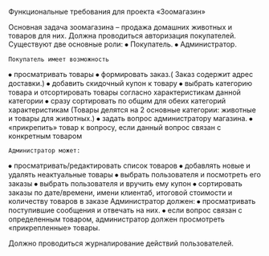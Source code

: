 Функциональные требования для проекта «Зоомагазин»

Основная задача зоомагазина – продажа домашних животных и товаров для них.
Должна проводиться авторизация  покупателей.
Существуют две основные роли:
⦁	Покупатель.
⦁	Администратор.


	Покупатель имеет возможность 
⦁	просматривать товары
⦁	формировать заказ.( Заказ содержит адрес доставки.)
⦁	добавить скидочный купон к товару 
⦁	выбрать категорию товара и отсортировать товары согласно характеристикам данной категории 
⦁	сразу сортировать по общим для обеих категорий  характеристикам (Товары делятся на 2 основные категории: животные и товары для животных.)
⦁	задать вопрос администратору магазина. 
⦁	«прикрепить» товар к вопросу, если данный вопрос связан с конкретным товаром

	Администратор может:
⦁	просматривать/редактировать список товаров
⦁	добавлять новые и удалять неактуальные товары
⦁	выбрать пользователя и посмотреть его заказы 
⦁	выбрать пользователя и вручить ему купон 
⦁	сортировать заказы по дате/времени, имени клиентаб, итоговой стоимости  и количеству товаров в заказе 
 Администратор должен:
⦁	 просматривать поступившие сообщения и отвечать на них. 
⦁	 eсли вопрос связан с определенным товаром, администратор должен просмотреть «прикрепленные» товары. 

Должно проводиться журналирование действий пользователей.



